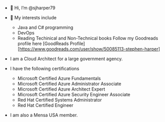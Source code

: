 - 👋 Hi, I’m @sjharper79
- 👀 My interests include
  - Java and C# programming
  - DevOps
  - Reading Techinical and Non-Technical books
    Follow my Goodreads profile here [GoodReads Profile][https://www.goodreads.com/user/show/50085113-stephen-harper]
  
- I am a Cloud Architect for a large government agency.

- I have the following certifications
  - Microsoft Certified Azure Fundamentals
  - Microsoft Certified Azure Administrator Associate
  - Microsoft Certified Azure Architect Expert
  - Microsoft Certified Azure Security Engineer Associate
  - Red Hat Certified Systems Administrator
  - Red Hat Certified Engineer

- I am also a Mensa USA member.


<!---
sjharper79/sjharper79 is a ✨ special ✨ repository because its `README.md` (this file) appears on your GitHub profile.
You can click the Preview link to take a look at your changes.
--->

